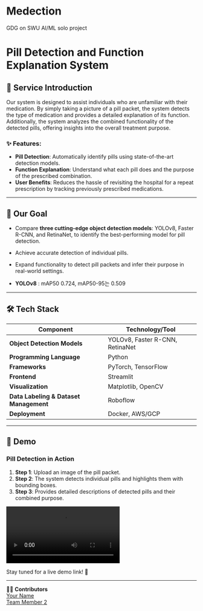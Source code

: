 # Medection
GDG on SWU AI/ML solo project

# Pill Detection and Function Explanation System

## 🚀 Service Introduction
Our system is designed to assist individuals who are unfamiliar with their medication. By simply taking a picture of a pill packet, the system detects the type of medication and provides a detailed explanation of its function. Additionally, the system analyzes the combined functionality of the detected pills, offering insights into the overall treatment purpose.




### ✨ Features:
- **Pill Detection**: Automatically identify pills using state-of-the-art detection models.
- **Function Explanation**: Understand what each pill does and the purpose of the prescribed combination.
- **User Benefits**: Reduces the hassle of revisiting the hospital for a repeat prescription by tracking previously prescribed medications.
  

---

## 🎯 Our Goal
- Compare **three cutting-edge object detection models**: YOLOv8, Faster R-CNN, and RetinaNet, to identify the best-performing model for pill detection.
- Achieve accurate detection of individual pills.
- Expand functionality to detect pill packets and infer their purpose in real-world settings.

- **YOLOv8** : mAP50 0.724, mAP50-95는 0.509

---

## 🛠️ Tech Stack
| Component                  | Technology/Tool       |
|----------------------------|-----------------------|
| **Object Detection Models**| YOLOv8, Faster R-CNN, RetinaNet |
| **Programming Language**   | Python               |
| **Frameworks**             | PyTorch, TensorFlow  |
| **Frontend**               | Streamlit            |
| **Visualization**          | Matplotlib, OpenCV   |
| **Data Labeling & Dataset Management** | Roboflow            |
| **Deployment**             | Docker, AWS/GCP      |

---

## 🎥 Demo
### Pill Detection in Action
1. **Step 1**: Upload an image of the pill packet.
2. **Step 2**: The system detects individual pills and highlights them with bounding boxes.
3. **Step 3**: Provides detailed descriptions of detected pills and their combined purpose.

![Pill Detection Demo](https://github.com/chaeyeoniklmw/Medection/blob/main/assets/streamlit-med_test-2024-12-11-00-12-29.webm)



Stay tuned for a live demo link! 🚧

---

👩‍💻 **Contributors**  
[Your Name](https://github.com/your-profile)  
[Team Member 2](https://github.com/team-member-2)  
